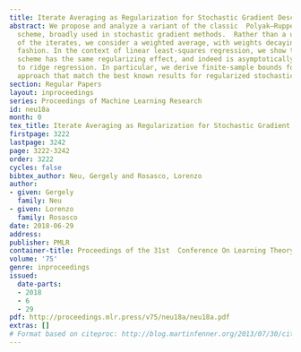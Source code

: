 ```yaml
---
title: Iterate Averaging as Regularization for Stochastic Gradient Descent
abstract: We propose and analyze a variant of the classic  Polyak–Ruppert averaging
  scheme, broadly used in stochastic gradient methods.  Rather than a uniform average
  of the iterates, we consider a weighted average, with weights decaying in a geometric
  fashion. In the context of linear least-squares regression, we show that this averaging
  scheme has the same regularizing effect, and indeed is asymptotically equivalent,
  to ridge regression. In particular, we derive finite-sample bounds for the proposed
  approach that match the best known results for regularized stochastic gradient methods.
section: Regular Papers
layout: inproceedings
series: Proceedings of Machine Learning Research
id: neu18a
month: 0
tex_title: Iterate Averaging as Regularization for Stochastic Gradient Descent
firstpage: 3222
lastpage: 3242
page: 3222-3242
order: 3222
cycles: false
bibtex_author: Neu, Gergely and Rosasco, Lorenzo
author:
- given: Gergely
  family: Neu
- given: Lorenzo
  family: Rosasco
date: 2018-06-29
address: 
publisher: PMLR
container-title: Proceedings of the 31st  Conference On Learning Theory
volume: '75'
genre: inproceedings
issued:
  date-parts:
  - 2018
  - 6
  - 29
pdf: http://proceedings.mlr.press/v75/neu18a/neu18a.pdf
extras: []
# Format based on citeproc: http://blog.martinfenner.org/2013/07/30/citeproc-yaml-for-bibliographies/
---
```

